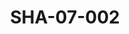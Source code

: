 ---
pid: SHA-07-002
title: SHA-07-002
language: ar
collection: شرحبيل احمد
original_label: 
rights: شرحبيل احمد
location_of_original: شرحبيل احمد
photographer_or_studio: 
scanned_from: photograph 10.9 by 16.7
_date: 8/9/1977
location: الخرطوم، نادي الطيران المدني
description: جمهور في حفل تكريم شرحبيل احمد
additional_notes: 
permission_display: 'yes'
on_server: 'no'
on_website: 'no'
permalink: "/archive/ar/sha-07-002.html"
layout: photo-page
---